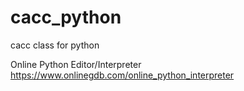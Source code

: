 # cacc_python
cacc class for python

Online Python Editor/Interpreter
https://www.onlinegdb.com/online_python_interpreter
